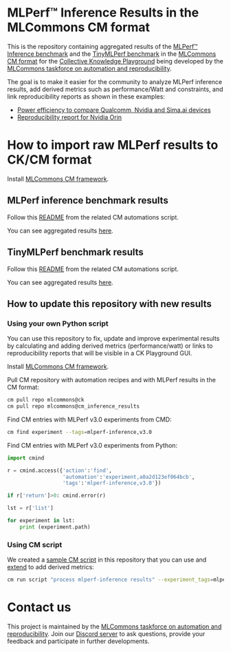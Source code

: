 #  MLPerf™ Inference Results in the MLCommons CM format

This is the repository containing aggregated results of the [MLPerf™ Inference benchmark]( https://github.com/mlcommons/inference )
and the [TinyMLPerf benchmark](https://github.com/mlcommons/tiny) in the [MLCommons CM format](https://github.com/mlcommons/ck)
for the [Collective Knowledge Playground](https://x.cKnowledge.org)
being developed by the [MLCommons taskforce on automation and reproducibility](https://cKnowledge.org/mlcommons-taskforce).

The goal is to make it easier for the community to analyze MLPerf inference results, 
add derived metrics such as performance/Watt and constraints,
and link reproducibility reports as shown in these examples:
* [Power efficiency to compare Qualcomm, Nvidia and Sima.ai devices](https://cKnowledge.org/mlcommons-mlperf-inference-gui-derived-metrics-and-conditions)
* [Reproducibility report for Nvidia Orin](https://access.cknowledge.org/playground/?action=experiments&name=mlperf-inference--v3.0--edge--closed--image-classification--offline&result_uid=3751b230c800434a)

# How to import raw MLPerf results to CK/CM format

Install [MLCommons CM framework](https://github.com/mlcommons/ck/blob/master/docs/installation.md).

## MLPerf inference benchmark results

Follow this [README](https://github.com/mlcommons/ck/blob/master/cm-mlops/script/import-mlperf-inference-to-experiment/README-extra.md) from the related CM automations script.

You can see aggregated results [here](https://access.cknowledge.org/playground/?action=experiments&tags=mlperf-inference,all).

## TinyMLPerf benchmark results

Follow this [README](https://github.com/mlcommons/ck/blob/master/cm-mlops/script/import-mlperf-tiny-to-experiment/README-extra.md) from the related CM automations script.

You can see aggregated results [here](https://access.cknowledge.org/playground/?action=experiments&tags=mlperf-tiny,all).

## How to update this repository with new results

### Using your own Python script

You can use this repository to fix, update and improve experimental results
by calculating and adding derived metrics (performance/watt)
or links to reproducibility reports that will be visible in a CK Playground GUI.

Install [MLCommons CM framework](https://github.com/mlcommons/ck/blob/master/docs/installation.md).

Pull CM repository with automation recipes and with MLPerf results in the CM format:
```bash
cm pull repo mlcommons@ck
cm pull repo mlcommons@cm_inference_results
```

Find CM entries with MLPerf v3.0 experiments from CMD:
```bash
cm find experiment --tags=mlperf-inference,v3.0
```

Find CM entries with MLPerf v3.0 experiments from Python:
```python
import cmind

r = cmind.access({'action':'find',
                  'automation':'experiment,a0a2d123ef064bcb',
                  'tags':'mlperf-inference,v3.0'})

if r['return']>0: cmind.error(r)

lst = r['list']

for experiment in lst:
    print (experiment.path)
```

### Using CM script

We created a [sample CM script](script/process-mlperf-inference-results) in this repository 
that you can use and [extend](script/process-mlperf-inference-results/customize.py) to add derived metrics:

```bash
cm run script "process mlperf-inference results" --experiment_tags=mlperf-inference,v3.0
```


# Contact us

This project is maintained by the [MLCommons taskforce on automation and reproducibility](https://cKnowledge.org/mlcommons-taskforce).
Join our [Discord server](https://discord.gg/JjWNWXKxwT) to ask questions, provide your feedback and participate in further developments.
